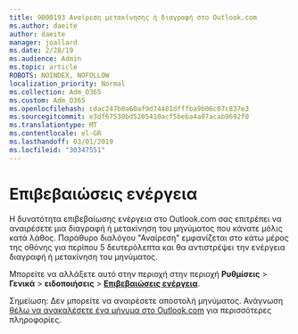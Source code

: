 ```yaml
---
title: 9000193 Αναίρεση μετακίνησης ή διαγραφή στο Outlook.com
ms.author: daeite
author: daeite
manager: joallard
ms.date: 2/28/19
ms.audience: Admin
ms.topic: article
ROBOTS: NOINDEX, NOFOLLOW
localization_priority: Normal
ms.collection: Adm_O365
ms.custom: Adm_O365
ms.openlocfilehash: cdac247b0a60af9d74481dfffba9b06c07c837e3
ms.sourcegitcommit: e3df67530bd5205410acf5beba4a07acab9692f0
ms.translationtype: MT
ms.contentlocale: el-GR
ms.lasthandoff: 03/01/2019
ms.locfileid: "30347551"
---
```

# <a name="action-confirmations"></a>Επιβεβαιώσεις ενέργεια

Η δυνατότητα επιβεβαίωσης ενέργεια στο Outlook.com σας επιτρέπει να αναιρέσετε μια διαγραφή ή μετακίνηση του μηνύματος που κάνατε μόλις κατά λάθος. Παράθυρο διαλόγου "Αναίρεση" εμφανίζεται στο κάτω μέρος της οθόνης για περίπου 5 δευτερόλεπτα και θα αντιστρέψει την ενέργεια διαγραφή ή μετακίνηση του μηνύματος.

Μπορείτε να αλλάξετε αυτό στην περιοχή στην περιοχή **Ρυθμίσεις** > **Γενικά** > **ειδοποιήσεις** > **[Επιβεβαιώσεις ενέργεια](https://outlook.live.com/mail/options/general/notifications)**.

Σημείωση: Δεν μπορείτε να αναιρέσετε αποστολή μηνύματος. Ανάγνωση [θέλω να ανακαλέσετε ένα μήνυμα στο Outlook.com](https://support.office.com/article/c069ddde-5282-4085-8f4c-d7b133324f8a) για περισσότερες πληροφορίες.